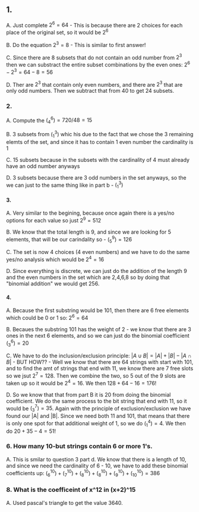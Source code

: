 ## 1.
A. Just complete $2^6 =  64$ - This is because there are 2 choices for each place of the original set, so it would be $2^6$

B. Do the equation $2^3 = 8$ - This is similar to first answer!

C. Since there are 8 subsets that do not contain an odd number from $2^3$ then we can substract the entire subset combinations by the even ones: $2^6 - 2^3 = 64 - 8 = 56$

D. Ther are $2^3$ that contain only even numbers, and there are $2^3$ that are only odd numbers. Then we subtract that from 40 to get 24 subsets.

### 2. 
A. Compute the $(^6_4) = 720/48  = 15$

B. 3 subsets from $(^3_1)$ whic his due to the fact that we chose the 3 remaining elemts of the set, and since it has to contain 1 even number the cardinality is 1 

C. 15 subsets because in the subsets with the cardinality of 4 must already have an odd number anyways

D. 3 subsets because there are 3 odd numbers in the set anyways, so the we can just to the same thing like in part b  - $(^3_1)$

#### 3. 
A. Very similar to the begining, because once again there is a yes/no options for each value so just $2^9 = 512$

B. We know that the total length is 9, and since we are looking for 5 elements, that will be our carindality so - $(^9_5) = 126$

C. The set is now 4 choices (4 even numbers) and we have to do the same yes/no analysis which would be $2^4 = 16$

D. Since everything is discrete, we can just do the addition of the length 9 and the even numbers in the set which are 2,4,6,8 so by doing that "binomial addition" we would get 256.

#### 4. 

A. Because the first substring would be 101, then there are 6 free elements which could be 0 or 1 so: $2^6 = 64$

B. Becaues the substring 101 has the weight of 2 - we know that there are 3 ones in the next 6 elements, and so we can just do the binomial coefficient $(^6_3) = 20$

C. We have to do the inclusion/exclusion principle: $|A \cup B| = |A| + |B| - |A\cap B|$ - BUT HOW?? - Well we know that there are 64 strings with start with 101, and to find the amt of strings that end with 11, we know there are 7 free slots so we jsut $2^7 = 128$. Then we combine the two, so 5 out of the 9 slots are taken up so it would be $2^4 = 16$. We then $128 + 64 - 16 = 176$!

D. So we know that that from part B it is 20 from doing the binomial coefficient. We do the same process to the bit string that end with 11, so it would be $(^7_3) = 35$. Again with the principle of exclusion/exclusion we have found our |A| and |B|. Since we need both 11 and 101, that means that there is only one spot for that additional weight of 1, so we do $(^4_1) = 4$. We then do $20 + 35 - 4 = 51$!

### 6. How many 10-but strings contain 6 or more 1's.

A. This is smilar to question 3 part d. We know that there is a length of 10, and since we need the cardinality of 6 - 10, we have to add these binomial coefficients up: $(^10_6) + (^10_7) + (^10_8) + (^10_8) + (^10_9) + (^10_10) = 386$

### 8. What is the coefficeint of x^12 in (x+2)^15

A. Used pascal's triangle to get the value 3640.
